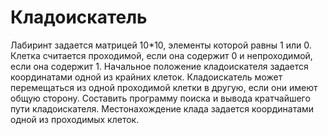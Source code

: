 # Кладоискатель
Лабиринт задается матрицей 10*10, элементы которой равны 1 или 0. Клетка считается проходимой, если она содержит 0 и непроходимой, если она содержит 1. Начальное положение кладоискателя задается координатами одной из крайних клеток. Кладоискатель может перемещаться из одной проходимой клетки в другую, если они имеют общую сторону. Составить программу поиска и вывода кратчайшего пути кладоискателя. Местонахождение клада задается координатами одной из проходимых клеток.
